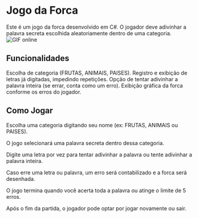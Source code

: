 ﻿# Jogo da Forca

Este é um jogo da forca desenvolvido em C#. O jogador deve adivinhar a palavra secreta escolhida aleatoriamente dentro de uma categoria.
![GIF online](https://i.imgur.com/vRkEq9M.gif)

## Funcionalidades

Escolha de categoria (FRUTAS, ANIMAIS, PAISES).
Registro e exibição de letras já digitadas, impedindo repetições.
Opção de tentar adivinhar a palavra inteira (se errar, conta como um erro).
Exibição gráfica da forca conforme os erros do jogador.

## Como Jogar

Escolha uma categoria digitando seu nome (ex: FRUTAS, ANIMAIS ou PAISES).

O jogo selecionará uma palavra secreta dentro dessa categoria.

Digite uma letra por vez para tentar adivinhar a palavra ou tente adivinhar a palavra inteira.

Caso erre uma letra ou palavra, um erro será contabilizado e a forca será desenhada.

O jogo termina quando você acerta toda a palavra ou atinge o limite de 5 erros.

Após o fim da partida, o jogador pode optar por jogar novamente ou sair.